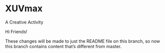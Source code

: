 # XUVmax
A Creative Activity

Hi Friends!

These changes will be made to just the README file on this branch, so now this branch contains content that’s different from master.
